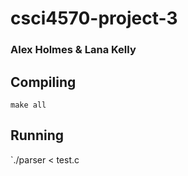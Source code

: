 # csci4570-project-3
### Alex Holmes & Lana Kelly

## Compiling
`make all`

## Running
`./parser < test.c
